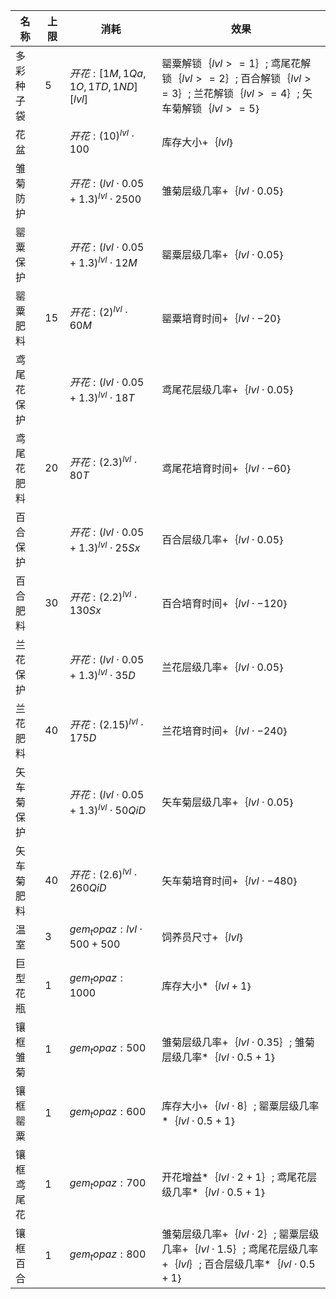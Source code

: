 | 名称  | 上限  | 消耗  | 效果  |
| --- | --- | --- | --- |
| 多彩种子袋 | 5 | ${ 开花: [1M, 1Qa, 1O, 1TD, 1ND][lvl] }$ | 罂粟解锁｛$lvl >= 1$｝; 鸢尾花解锁｛$lvl >= 2$｝; 百合解锁｛$lvl >= 3$｝; 兰花解锁｛$lvl >= 4$｝; 矢车菊解锁｛$lvl >= 5$｝ |
| 花盆 |  | ${ 开花: {(10)}^{lvl}  \cdot  100 }$ | 库存大小+｛$lvl$｝ |
| 雏菊防护 |  | ${ 开花: {(lvl  \cdot  0.05 + 1.3)}^{lvl}  \cdot  2500 }$ | 雏菊层级几率+｛$lvl  \cdot  0.05$｝ |
| 罂粟保护 |  | ${ 开花: {(lvl  \cdot  0.05 + 1.3)}^{lvl}  \cdot  12M }$ | 罂粟层级几率+｛$lvl  \cdot  0.05$｝ |
| 罂粟肥料 | 15 | ${ 开花: {(2)}^{lvl}  \cdot  60M }$ | 罂粟培育时间+｛$lvl  \cdot  -20$｝ |
| 鸢尾花保护 |  | ${ 开花: {(lvl  \cdot  0.05 + 1.3)}^{lvl}  \cdot  18T }$ | 鸢尾花层级几率+｛$lvl  \cdot  0.05$｝ |
| 鸢尾花肥料 | 20 | ${ 开花: {(2.3)}^{lvl}  \cdot  80T }$ | 鸢尾花培育时间+｛$lvl  \cdot  -60$｝ |
| 百合保护 |  | ${ 开花: {(lvl  \cdot  0.05 + 1.3)}^{lvl}  \cdot  25Sx }$ | 百合层级几率+｛$lvl  \cdot  0.05$｝ |
| 百合肥料 | 30 | ${ 开花: {(2.2)}^{lvl}  \cdot  130Sx }$ | 百合培育时间+｛$lvl  \cdot  -120$｝ |
| 兰花保护 |  | ${ 开花: {(lvl  \cdot  0.05 + 1.3)}^{lvl}  \cdot  35D }$ | 兰花层级几率+｛$lvl  \cdot  0.05$｝ |
| 兰花肥料 | 40 | ${ 开花: {(2.15)}^{lvl}  \cdot  175D }$ | 兰花培育时间+｛$lvl  \cdot  -240$｝ |
| 矢车菊保护 |  | ${ 开花: {(lvl  \cdot  0.05 + 1.3)}^{lvl}  \cdot  50QiD }$ | 矢车菊层级几率+｛$lvl  \cdot  0.05$｝ |
| 矢车菊肥料 | 40 | ${ 开花: {(2.6)}^{lvl}  \cdot  260QiD }$ | 矢车菊培育时间+｛$lvl  \cdot  -480$｝ |
| 温室 | 3 | ${ gem_topaz: lvl  \cdot  500 + 500 }$ | 饲养员尺寸+｛$lvl$｝ |
| 巨型花瓶 | 1 | ${ gem_topaz: 1000 }$ | 库存大小*｛$lvl + 1$｝ |
| 镶框雏菊 | 1 | ${ gem_topaz: 500 }$ | 雏菊层级几率+｛$lvl  \cdot  0.35$｝; 雏菊层级几率*｛$lvl  \cdot  0.5 + 1$｝ |
| 镶框罂粟 | 1 | ${ gem_topaz: 600 }$ | 库存大小+｛$lvl  \cdot  8$｝; 罂粟层级几率*｛$lvl  \cdot  0.5 + 1$｝ |
| 镶框鸢尾花 | 1 | ${ gem_topaz: 700 }$ | 开花增益*｛$lvl  \cdot  2 + 1$｝; 鸢尾花层级几率*｛$lvl  \cdot  0.5 + 1$｝ |
| 镶框百合 | 1 | ${ gem_topaz: 800 }$ | 雏菊层级几率+｛$lvl  \cdot  2$｝; 罂粟层级几率+｛$lvl  \cdot  1.5$｝; 鸢尾花层级几率+｛$lvl$｝; 百合层级几率*｛$lvl  \cdot  0.5 + 1$｝ |
